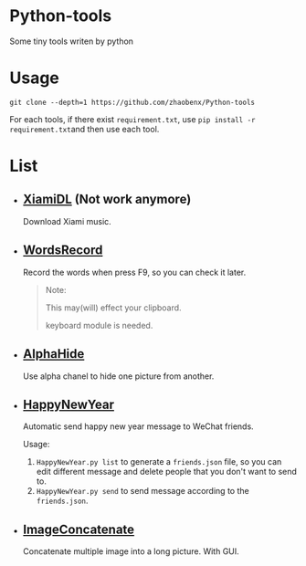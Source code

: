 # Python-tools
Some tiny tools writen by python

# Usage

`git clone --depth=1 https://github.com/zhaobenx/Python-tools`

For each tools, if there exist `requirement.txt`, use `pip install -r requirement.txt`and then use each tool.

# List

-   ## [XiamiDL](XiamiDL/) (Not work anymore)

    Download Xiami music.

-   ## [WordsRecord](WordsRecord/)

    Record the words when press F9, so you can check it later.

    >   Note:
    >
    >   This may(will) effect your clipboard. 
    >
    >   keyboard module is needed.

-   ## [AlphaHide](AlphaHide/)

    Use alpha chanel to hide one picture from another.

-   ## [HappyNewYear](HappyNewYear/)

    Automatic send happy new year message to WeChat friends.

    Usage:

    1.  `HappyNewYear.py list` to generate a `friends.json` file, so you can edit different message and delete people that you don't want to send to.
    2.  `HappyNewYear.py send` to send message according to the `friends.json`.

- ## [ImageConcatenate](ImageConcatenate/)

  Concatenate multiple image into a long picture. With GUI.

